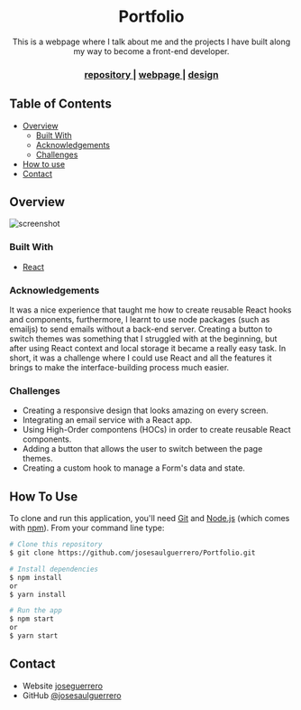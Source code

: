 <h1 align="center">Portfolio</h1>
<div align="center">
   This is a webpage where I talk about me and the projects I have built along my way to become a front-end developer.
</div>

<div align="center">
  <h3>
    <a href="https://github.com/josesaulguerrero/Portfolio">
      repository
    </a>
    <span> | </span>
    <a href="https://joseguerrero.vercel.app/">
      webpage
    </a>
    <span> | </span>
    <a href="https://www.figma.com/file/mVqvbHigkCs4on7oclvTCE/Portfolio-redesign?node-id=0%3A1">
      design
    </a>
  </h3>
</div>

<!-- TABLE OF CONTENTS -->

## Table of Contents

-   [Overview](#overview)
    -   [Built With](#built-with)
    -   [Acknowledgements](#acknowledgements)
    -   [Challenges](#challenges)
-   [How to use](#how-to-use)
-   [Contact](#contact)

<!-- OVERVIEW -->

## Overview

![screenshot](https://i.postimg.cc/KvR9kvJ1/Screenshot-from-2021-10-24-09-23-24.png)

### Built With

-   [React](https://reactjs.org/)

### Acknowledgements

It was a nice experience that taught me how to create reusable React hooks and components, furthermore, I learnt to use node packages (such as emailjs) to send emails without a back-end server. Creating a button to switch themes was something that I struggled with at the beginning, but after using React context and local storage it became a really easy task.
In short, it was a challenge where I could use React and all the features it brings to make the interface-building process much easier.

### Challenges

-   Creating a responsive design that looks amazing on every screen.
-   Integrating an email service with a React app.
-   Using High-Order compontens (HOCs) in order to create reusable React components.
-   Adding a button that allows the user to switch between the page themes.
-   Creating a custom hook to manage a Form's data and state.

## How To Use

To clone and run this application, you'll need [Git](https://git-scm.com) and [Node.js](https://nodejs.org/en/download/) (which comes with [npm](http://npmjs.com)). From your command line type:

```bash
# Clone this repository
$ git clone https://github.com/josesaulguerrero/Portfolio.git

# Install dependencies
$ npm install
or
$ yarn install

# Run the app
$ npm start
or
$ yarn start
```

## Contact

-   Website [joseguerrero](https://joseguerrero.vercel.app)
-   GitHub [@josesaulguerrero](https://github.com/josesaulguerrero/Portfolio)
